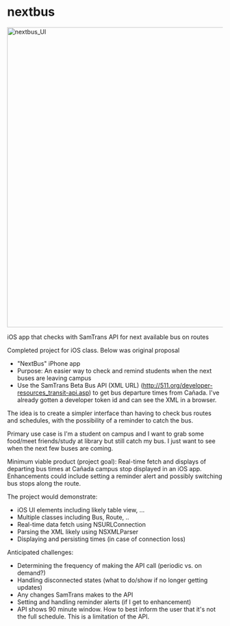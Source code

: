 # nextbus

<img width="701" alt="nextbus_UI" src="https://github.com/mkomadina-stack/nextbus/assets/63817287/2bdec544-3f64-4027-ba7b-1ce00ff4c6ad">


iOS app that checks with SamTrans API for next available bus on routes

Completed project for iOS class. Below was original proposal


- "NextBus" iPhone app
- Purpose:  An easier way to check and remind students when the next buses are leaving campus
- Use the SamTrans Beta Bus API (XML URL)  (http://511.org/developer-resources_transit-api.asp) to get bus departure times from Cañada.  I've already gotten a developer token id and can see the XML in a browser.  

The idea is to create a simpler interface than having to check bus routes and schedules, with the possibility of a reminder to catch the bus.  

Primary use case is I'm a student on campus and I want to grab some food/meet friends/study at library but still catch my bus.  I just want to see when the next few buses are coming. 

Minimum viable product (project goal):  Real-time fetch and displays of departing bus times at Cañada campus stop displayed in an iOS app.  Enhancements could include setting a reminder alert and possibly switching bus stops along the route.

The project would demonstrate:
- iOS UI elements including likely table view,  ...
- Multiple classes including Bus, Route, ..
- Real-time data fetch using NSURLConnection
- Parsing the XML likely using NSXMLParser
- Displaying and persisting times (in case of connection loss)

Anticipated challenges:
- Determining the frequency of making the API call (periodic vs. on demand?)
- Handling disconnected states (what to do/show if no longer getting updates)  
- Any changes SamTrans makes to the API
- Setting and handling reminder alerts (if I get to enhancement)
- API shows 90 minute window.  How to best inform the user that it's not the full schedule.  This is a limitation of the API.

